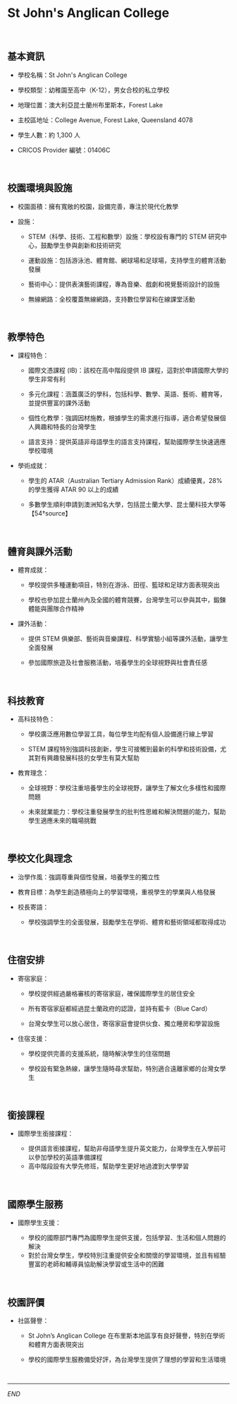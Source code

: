 # St John's Anglican College

<br>

## 基本資訊

- 學校名稱：St John's Anglican College

- 學校類型：幼稚園至高中（K-12），男女合校的私立學校

- 地理位置：澳大利亞昆士蘭州布里斯本，Forest Lake

- 主校區地址：College Avenue, Forest Lake, Queensland 4078

- 學生人數：約 1,300 人

- CRICOS Provider 編號：01406C

<br>

## 校園環境與設施

- 校園面積：擁有寬敞的校園，設備完善，專注於現代化教學

- 設施：

  - STEM（科學、技術、工程和數學）設施：學校設有專門的 STEM 研究中心，鼓勵學生參與創新和技術研究

  - 運動設施：包括游泳池、體育館、網球場和足球場，支持學生的體育活動發展

  - 藝術中心：提供表演藝術課程，專為音樂、戲劇和視覺藝術設計的設施

  - 無線網路：全校覆蓋無線網路，支持數位學習和在線課堂活動

<br>

## 教學特色

- 課程特色：

  - 國際文憑課程 (IB)：該校在高中階段提供 IB 課程，這對於申請國際大學的學生非常有利

  - 多元化課程：涵蓋廣泛的學科，包括科學、數學、英語、藝術、體育等，並提供豐富的課外活動

  - 個性化教學：強調因材施教，根據學生的需求進行指導，適合希望發展個人興趣和特長的台灣學生

  - 語言支持：提供英語非母語學生的語言支持課程，幫助國際學生快速適應學校環境

- 學術成就：

  - 學生的 ATAR（Australian Tertiary Admission Rank）成績優異，28% 的學生獲得 ATAR 90 以上的成績

  - 多數學生順利申請到澳洲知名大學，包括昆士蘭大學、昆士蘭科技大學等【54†source】

<br>

## 體育與課外活動

- 體育成就：

  - 學校提供多種運動項目，特別在游泳、田徑、籃球和足球方面表現突出

  - 學校也參加昆士蘭州內及全國的體育競賽，台灣學生可以參與其中，鍛鍊體能與團隊合作精神

- 課外活動：

  - 提供 STEM 俱樂部、藝術與音樂課程、科學實驗小組等課外活動，讓學生全面發展

  - 參加國際旅遊及社會服務活動，培養學生的全球視野與社會責任感

<br>

## 科技教育

- 高科技特色：

  - 學校廣泛應用數位學習工具，每位學生均配有個人設備進行線上學習

  - STEM 課程特別強調科技創新，學生可接觸到最新的科學和技術設備，尤其對有興趣發展科技的女學生有莫大幫助

- 教育理念：

  - 全球視野：學校注重培養學生的全球視野，讓學生了解文化多樣性和國際問題

  - 未來就業能力：學校注重發展學生的批判性思維和解決問題的能力，幫助學生適應未來的職場挑戰

<br>

## 學校文化與理念

- 治學作風：強調尊重與個性發展，培養學生的獨立性

- 教育目標：為學生創造積極向上的學習環境，重視學生的學業與人格發展

- 校長寄語：

  - 學校強調學生的全面發展，鼓勵學生在學術、體育和藝術領域都取得成功

<br>

## 住宿安排

- 寄宿家庭：

  - 學校提供經過嚴格審核的寄宿家庭，確保國際學生的居住安全

  - 所有寄宿家庭都經過昆士蘭政府的認證，並持有藍卡（Blue Card）

  - 台灣女學生可以放心居住，寄宿家庭會提供伙食、獨立睡房和學習設施

- 住宿支援：

  - 學校提供完善的支援系統，隨時解決學生的住宿問題

  - 學校設有緊急熱線，讓學生隨時尋求幫助，特別適合遠離家鄉的台灣女學生

<br>

## 銜接課程

- 國際學生銜接課程：

  - 提供語言銜接課程，幫助非母語學生提升英文能力，台灣學生在入學前可以參加學校的英語準備課程
  - 高中階段設有大學先修班，幫助學生更好地過渡到大學學習

<br>

## 國際學生服務

- 國際學生支援：

  - 學校的國際部門專門為國際學生提供支援，包括學習、生活和個人問題的解決
  - 對於台灣女學生，學校特別注重提供安全和關懷的學習環境，並且有經驗豐富的老師和輔導員協助解決學習或生活中的困難

<br>

## 校園評價

- 社區聲譽：

  - St John’s Anglican College 在布里斯本地區享有良好聲譽，特別在學術和體育方面表現突出

  - 學校的國際學生服務備受好評，為台灣學生提供了理想的學習和生活環境

<br>

___

_END_
